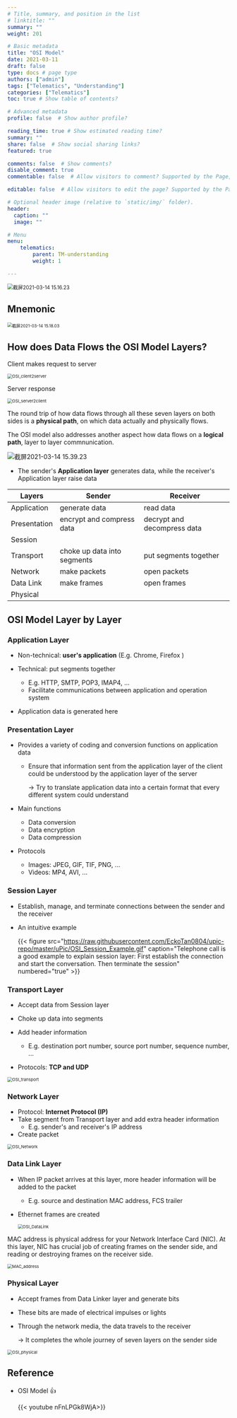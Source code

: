 ```yaml
---
# Title, summary, and position in the list
# linktitle: ""
summary: ""
weight: 201

# Basic metadata
title: "OSI Model"
date: 2021-03-11
draft: false
type: docs # page type
authors: ["admin"]
tags: ["Telematics", "Understanding"]
categories: ["Telematics"]
toc: true # Show table of contents?

# Advanced metadata
profile: false  # Show author profile?

reading_time: true # Show estimated reading time?
summary: ""
share: false  # Show social sharing links?
featured: true

comments: false  # Show comments?
disable_comment: true
commentable: false  # Allow visitors to comment? Supported by the Page, Post, and Docs content types.

editable: false  # Allow visitors to edit the page? Supported by the Page, Post, and Docs content types.

# Optional header image (relative to `static/img/` folder).
header:
  caption: ""
  image: ""

# Menu
menu: 
    telematics:
        parent: TM-understanding
        weight: 1

---
```


<img src="https://raw.githubusercontent.com/EckoTan0804/upic-repo/master/uPic/截屏2021-03-14%2015.16.23.png" alt="截屏2021-03-14 15.16.23" style="zoom:80%;" />

## Mnemonic

<img src="https://raw.githubusercontent.com/EckoTan0804/upic-repo/master/uPic/截屏2021-03-14%2015.18.03.png" alt="截屏2021-03-14 15.18.03" style="zoom:67%;" />

## How does Data Flows the OSI Model Layers?

Client makes request to server

<img src="https://raw.githubusercontent.com/EckoTan0804/upic-repo/master/uPic/OSI_client2server.gif" alt="OSI_client2server" style="zoom:67%;" />

Server response

<img src="https://raw.githubusercontent.com/EckoTan0804/upic-repo/master/uPic/OSI_server2client.gif" alt="OSI_server2client" style="zoom:67%;" />

The round trip of how data flows through all these seven layers on both sides is a **physical path**, on which data actually and physically flows. 

The OSI model also addresses another aspect how data flows on a **logical path**, layer to layer commnunication.

![截屏2021-03-14 15.39.23](https://raw.githubusercontent.com/EckoTan0804/upic-repo/master/uPic/截屏2021-03-14%2015.39.23.png)

- The sender's **Application layer** generates data, while the receiver's Application layer raise data



| Layers       | Sender                      | Receiver                    |
| ------------ | --------------------------- | --------------------------- |
| Application  | generate data               | read data                   |
| Presentation | encrypt and compress data   | decrypt and decompress data |
| Session      |                             |                             |
| Transport    | choke up data into segments | put segments together       |
| Network      | make packets                | open packets                |
| Data Link    | make frames                 | open frames                 |
| Physical     |                             |                             |



## OSI Model Layer by Layer  

### Application Layer

- Non-technical: **user's application** (E.g. Chrome, Firefox )
- Technical: put segments together
  - E.g. HTTP, SMTP, POP3, IMAP4, ...
  - Facilitate communications between application and operation system

- Application data is generated here

### Presentation Layer

- Provides a variety of coding and conversion functions on application data

  - Ensure that information sent from the application layer of the client could be understood by the application layer of the server

    $\rightarrow$ Try to translate application data into a certain format that every different system could understand 

- Main functions
  - Data conversion
  - Data encryption
  - Data compression
- Protocols
  - Images: JPEG, GIF, TIF, PNG, ...
  - Videos: MP4, AVI, ...

### Session Layer

- Establish, manage, and terminate connections between the sender and the receiver

- An intuitive example

  {{< figure src="https://raw.githubusercontent.com/EckoTan0804/upic-repo/master/uPic/OSI_Session_Example.gif" caption="Telephone call is a good example to explain session layer: First establish the connection and start the conversation. Then terminate the session" numbered="true" >}}

### Transport Layer

- Accept data from Session layer
- Choke up data into segments
- Add header information 
  - E.g. destination port number, source port number, sequence number, ...

- Protocols: **TCP and UDP**

<img src="https://raw.githubusercontent.com/EckoTan0804/upic-repo/master/uPic/OSI_transport.gif" alt="OSI_transport" style="zoom:67%;" />

### Network Layer

- Protocol: **Internet Protocol (IP)**
- Take segment from Transport layer and add extra header information
  - E.g. sender's and receiver's IP address
- Create packet

<img src="https://raw.githubusercontent.com/EckoTan0804/upic-repo/master/uPic/OSI_Network.gif" alt="OSI_Network" style="zoom:67%;" />

### Data Link Layer

- When IP packet arrives at this layer, more header information will be added to the packet
  - E.g. source and destination MAC address, FCS trailer

- Ethernet frames are created

  <img src="https://raw.githubusercontent.com/EckoTan0804/upic-repo/master/uPic/OSI_DataLink.gif" alt="OSI_DataLink" style="zoom:67%;" />

MAC address is physical address for your Network Interface Card (NIC). At this layer, NIC has crucial job of creating frames on the sender side, and reading or destroying frames on the receiver side.

<img src="https://raw.githubusercontent.com/EckoTan0804/upic-repo/master/uPic/MAC_address.gif" alt="MAC_address" style="zoom:67%;" />

### Physical Layer

- Accept frames from Data Linker layer and generate bits

- These bits are made of electrical impulses or lights

- Through the network media, the data travels to the receiver

  $\rightarrow$ It completes the whole journey of seven layers on the sender side

<img src="https://raw.githubusercontent.com/EckoTan0804/upic-repo/master/uPic/OSI_physical.gif" alt="OSI_physical" style="zoom:67%;" />



## Reference

- OSI Model 👍

  {{< youtube nFnLPGk8WjA>}}